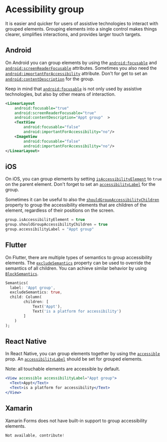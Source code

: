 # Acessibility group

It is easier and quicker for users of assistive technologies to interact with grouped elements. Grouping elements into a single control makes things clearer, simplifies interactions, and provides larger touch targets.

## Android

On Android you can group elements by using the [`android:focusable`](https://developer.android.com/reference/android/view/View#attr_android:focusable) and [`android:screenReaderFocusable`](https://developer.android.com/reference/android/view/View#attr_android:screenReaderFocusable) attributes. Sometimes you also need the [`android:importantForAccessibility`](https://developer.android.com/reference/android/view/View#attr_android:importantForAccessibility) attribute. Don't for get to set an [`android:contentDescription`](https://developer.android.com/reference/android/view/View#attr_android:contentDescription) for the group.

Keep in mind that [`android:focusable`](https://developer.android.com/reference/android/view/View#attr_android:focusable) is not only used by assistive technologies, but also by other means of interaction.

```xml
<LinearLayout
    android:focusable="true"
    android:screenReaderFocusable="true"
    android:contentDescription="Appt group"  >
    <TextView
        android:focusable="false"
        android:importantForAccessibility="no"/>
    <ImageView
        android:focusable="false"
        android:importantForAccessibility="no"/>
</LinearLayout>
```

## iOS

On iOS, you can group elements by setting [`isAccessibilityElement`](https://developer.apple.com/documentation/objectivec/nsobject/1615141-isaccessibilityelement) to `true` on the parent element. Don't forget to set an [`accessibilityLabel`](https://developer.apple.com/documentation/objectivec/nsobject/1615181-accessibilitylabel) for the group.

Sometimes it can be useful to also the [`shouldGroupAccessibilityChildren`](https://developer.apple.com/documentation/objectivec/nsobject/1615143-shouldgroupaccessibilitychildren) property to group the accessibility elements that are children of the element, regardless of their positions on the screen.

```swift
group.isAccessibilityElement = true
group.shouldGroupAccessibilityChildren = true
group.accessibilityLabel = "Appt group"
```

## Flutter

On Flutter, there are multiple types of semantics to group accessibility elements. The [`excludeSemantics`](https://api.flutter.dev/flutter/widgets/Semantics/excludeSemantics.html) property can be used to override the semantics of all children. You can achieve similar behavior by using [`BlockSemantics`](https://api.flutter.dev/flutter/widgets/BlockSemantics-class.html).

```dart
Semantics(
  label: 'Appt group',
  excludeSemantics: true,
  child: Column(
        children: [
            Text('Appt'),
            Text('is a platform for accessibility')
        ]
    )
);
```

## React Native

In React Native, you can group elements together by using the [`accessible`](https://reactnative.dev/docs/accessibility#accessible) prop. An [`accessibilityLabel`](https://reactnative.dev/docs/accessibility#accessibilitylabel) should be set for grouped elements.

Note: all touchable elements are accessible by default.

```jsx
<View accessible accessibilityLabel="Appt group">
  <Text>Appt</Text>
  <Text>is a platform for accessibility</Text>
</View>
```

## Xamarin

Xamarin Forms does not have built-in support to group accessibility elements.

```csharp
Not available, contribute!
```
